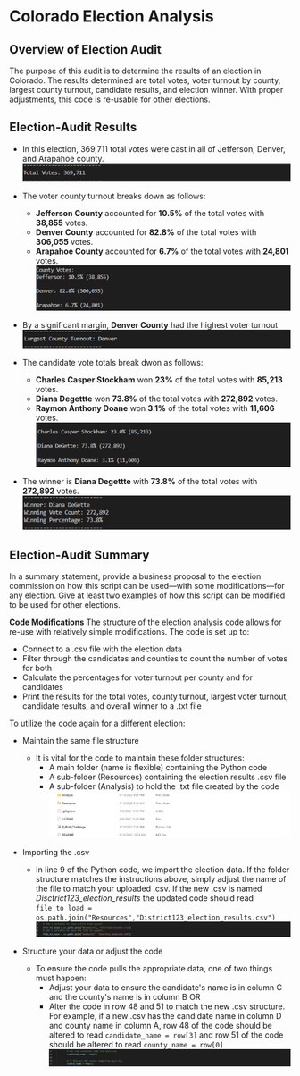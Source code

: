 # Colorado Election Analysis #

## Overview of Election Audit ##
The purpose of this audit is to determine the results of an election in Colorado. The results determined are total votes, voter turnout by county, largest county turnout, candidate results, and election winner. With proper adjustments, this code is re-usable for other elections.

## Election-Audit Results ##

 * In this election, 369,711 total votes were cast in all of Jefferson, Denver, and Arapahoe county.
![total_votes](https://github.com/TRACIE-F/election_analysis/blob/main/Resources/Total_votes.png)

* The voter county turnout breaks down as follows:
    * **Jefferson County** accounted for **10.5%** of the total votes with **38,855** votes.
    * **Denver County** accounted for **82.8%** of the total votes with **306,055** votes.
    * **Arapahoe County** accounted for **6.7%** of the total votes with **24,801** votes.
![county_votes](https://github.com/TRACIE-F/election_analysis/blob/main/Resources/County_votes.png)

* By a significant margin, **Denver County** had the highest voter turnout
![largest_county_turnout](https://github.com/TRACIE-F/election_analysis/blob/main/Resources/Largest_county_turnout.png)

 * The candidate vote totals break dwon as follows:
   * **Charles Casper Stockham** won **23%** of the total votes with **85,213** votes.
   * **Diana Degettte** won **73.8%** of the total votes with **272,892** votes.
   * **Raymon Anthony Doane** won **3.1%** of the total votes with **11,606** votes.
![candidate_results](https://github.com/TRACIE-F/election_analysis/blob/main/Resources/candidate_results.png)

 * The winner is **Diana Degettte** with **73.8%** of the total votes with **272,892** votes.
![the_winner_is](https://github.com/TRACIE-F/election_analysis/blob/main/Resources/the_winner_is.png)

## Election-Audit Summary ##
In a summary statement, provide a business proposal to the election commission on how this script can be used—with some modifications—for any election. Give at least two examples of how this script can be modified to be used for other elections.

**Code Modifications**
The structure of the election analysis code allows for re-use with relatively simple modifications. The code is set up to:
 * Connect to a .csv file with the election data
 * Filter through the candidates and counties to count the number of votes for both
 * Calculate the percentages for voter turnout per county and for candidates
 * Print the results for the total votes, county turnout, largest voter turnout, candidate results, and overall winner to a .txt file

To utilize the code again for a different election:

 * Maintain the same file structure
   * It is vital for the code to maintain these folder structures:
      * A main folder (name is flexible) containing the Python code
      * A sub-folder (Resources) containing the election results .csv file
      * A sub-folder (Analysis) to hold the .txt file created by the code
 ![folder_structure](https://github.com/TRACIE-F/election_analysis/blob/main/Resources/file_structure.png)
 
 * Importing the .csv
   *  In line 9 of the Python code, we import the election data. If the folder structure matches the instructions above, simply adjust the name of the file to match your uploaded .csv. If the new .csv is named *Disctrict123_election_results* the updated code should read `file_to_load = os.path.join("Resources","District123_election_results.csv")`
![Code_change_1](https://github.com/TRACIE-F/election_analysis/blob/main/Resources/Code_change_1.png)

 * Structure your data or adjust the code
   * To ensure the code pulls the appropriate data, one of two things must happen:
      * Adjust your data to ensure the candidate's name is in column C and the county's name is in column B OR
      * Alter the code in row 48 and 51 to match the new .csv structure. For example, if a new .csv has the candidate name in column D and county name in column A, row 48 of the code should be altered to read `candidate_name = row[3]` and row 51 of the code should be altered to read `county_name = row[0]`
![Code_change_3](https://github.com/TRACIE-F/election_analysis/blob/main/Resources/Code_change_3.png)
